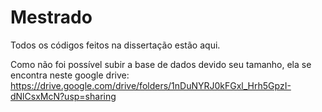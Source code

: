 # Mestrado
Todos os códigos feitos na dissertação estão aqui.

Como não foi possível subir a base de dados devido seu tamanho, ela se encontra neste google drive: https://drive.google.com/drive/folders/1nDuNYRJ0kFGxl_Hrh5GpzI-dNlCsxMcN?usp=sharing
